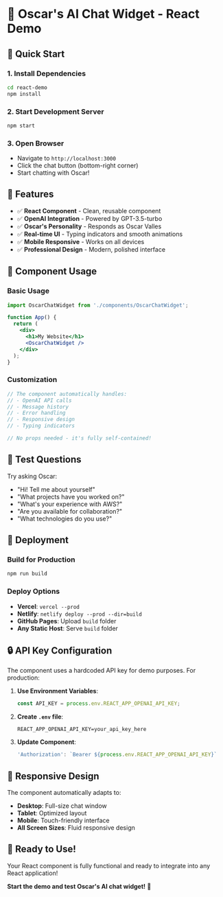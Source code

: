 # 🚀 Oscar's AI Chat Widget - React Demo

## 🎯 **Quick Start**

### **1. Install Dependencies**
```bash
cd react-demo
npm install
```

### **2. Start Development Server**
```bash
npm start
```

### **3. Open Browser**
- Navigate to `http://localhost:3000`
- Click the chat button (bottom-right corner)
- Start chatting with Oscar!

## 🎨 **Features**

- ✅ **React Component** - Clean, reusable component
- ✅ **OpenAI Integration** - Powered by GPT-3.5-turbo
- ✅ **Oscar's Personality** - Responds as Oscar Valles
- ✅ **Real-time UI** - Typing indicators and smooth animations
- ✅ **Mobile Responsive** - Works on all devices
- ✅ **Professional Design** - Modern, polished interface

## 🔧 **Component Usage**

### **Basic Usage**
```jsx
import OscarChatWidget from './components/OscarChatWidget';

function App() {
  return (
    <div>
      <h1>My Website</h1>
      <OscarChatWidget />
    </div>
  );
}
```

### **Customization**
```jsx
// The component automatically handles:
// - OpenAI API calls
// - Message history
// - Error handling
// - Responsive design
// - Typing indicators

// No props needed - it's fully self-contained!
```

## 🎯 **Test Questions**

Try asking Oscar:
- "Hi! Tell me about yourself"
- "What projects have you worked on?"
- "What's your experience with AWS?"
- "Are you available for collaboration?"
- "What technologies do you use?"

## 🚀 **Deployment**

### **Build for Production**
```bash
npm run build
```

### **Deploy Options**
- **Vercel**: `vercel --prod`
- **Netlify**: `netlify deploy --prod --dir=build`
- **GitHub Pages**: Upload `build` folder
- **Any Static Host**: Serve `build` folder

## 🔒 **API Key Configuration**

The component uses a hardcoded API key for demo purposes. For production:

1. **Use Environment Variables**:
   ```jsx
   const API_KEY = process.env.REACT_APP_OPENAI_API_KEY;
   ```

2. **Create `.env` file**:
   ```
   REACT_APP_OPENAI_API_KEY=your_api_key_here
   ```

3. **Update Component**:
   ```jsx
   'Authorization': `Bearer ${process.env.REACT_APP_OPENAI_API_KEY}`
   ```

## 📱 **Responsive Design**

The component automatically adapts to:
- **Desktop**: Full-size chat window
- **Tablet**: Optimized layout
- **Mobile**: Touch-friendly interface
- **All Screen Sizes**: Fluid responsive design

## 🎉 **Ready to Use!**

Your React component is fully functional and ready to integrate into any React application!

**Start the demo and test Oscar's AI chat widget!** 🚀

